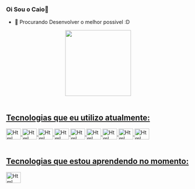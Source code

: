 ### Oi Sou o Caio👋

- 🔭 Procurando Desenvolver o melhor possivel :D  

<div align="center">
  <a href="https://github.com/CaioMathe">
  <img height="180em" src="https://github-readme-stats.vercel.app/api/top-langs/?username=CaioMathe&layout=compact&langs_count=7&theme=dark"/>
</div>
<div style="display: inline_block"><br>
    <h2>Tecnologias que eu utilizo atualmente:</h2>
    <img align="center" alt="Html" height="30" width="40" src="https://cdn.jsdelivr.net/gh/devicons/devicon/icons/vuejs/vuejs-original.svg">
    <img align="center" alt="Html" height="30" width="40" src="https://cdn.jsdelivr.net/gh/devicons/devicon/icons/django/django-plain.svg">
    <img align="center" alt="Html" height="30" width="40" src="https://cdn.jsdelivr.net/gh/devicons/devicon/icons/python/python-original.svg">
    <img align="center" alt="Html" height="30" width="40" src="https://cdn.jsdelivr.net/gh/devicons/devicon/icons/html5/html5-original.svg">
    <img align="center" alt="Html" height="30" width="40" src="https://cdn.jsdelivr.net/gh/devicons/devicon/icons/css3/css3-original.svg">
    <img align="center" alt="Html" height="30" width="40" src="https://cdn.jsdelivr.net/gh/devicons/devicon/icons/javascript/javascript-original.svg">
    <img align="center" alt="Html" height="30" width="40" src="https://cdn.jsdelivr.net/gh/devicons/devicon/icons/git/git-original.svg">
    <img align="center" alt="Html" height="30" width="40" src="https://cdn.jsdelivr.net/gh/devicons/devicon/icons/github/github-original.svg">
    <img align="center" alt="Html" height="30" width="40" src="https://cdn.jsdelivr.net/gh/devicons/devicon/icons/bootstrap/bootstrap-original.svg">

  
  
  
        
</div>
  <div style="display: inline_block"><br>
    <h2>Tecnologias que estou aprendendo no momento:</h2>
    <img align="center" alt="Html" height="30" width="40" src="https://cdn.jsdelivr.net/gh/devicons/devicon/icons/react/react-original.svg">
    
</div>
